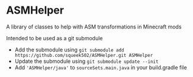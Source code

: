 ASMHelper
=========

A library of classes to help with ASM transformations in Minecraft mods

Intended to be used as a git submodule
- Add the submodule using `git submodule add https://github.com/squeek502/ASMHelper.git ASMHelper`
- Update the submodule using `git submodule update --init`
- Add `'ASMHelper/java'` to `sourceSets.main.java` in your build.gradle file